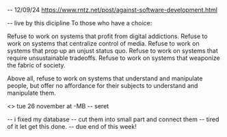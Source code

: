 -- 12/09/24
https://www.rntz.net/post/against-software-development.html

-- live by this dicipline
To those who have a choice:

Refuse to work on systems that profit from digital addictions.
Refuse to work on systems that centralize control of media.
Refuse to work on systems that prop up an unjust status quo.
Refuse to work on systems that require unsustainable tradeoffs.
Refuse to work on systems that weaponize the fabric of society.

Above all, refuse to work on systems that understand and manipulate people, but offer no affordance for their subjects to understand and manipulate them.

<>
tue 26 november at -MB
-- seret

<!-- https://blog.devart.com/types-of-relationships-in-sql-server-database.html -->

-- i fixed my database
-- cut them into small part and connect them
-- tired of it let get this done.
-- due end of this week!
